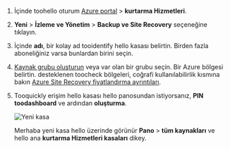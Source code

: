 
1. İçinde toohello oturum [Azure portal](https://portal.azure.com) > **kurtarma Hizmetleri**.
2. **Yeni** > **İzleme ve Yönetim** > **Backup ve Site Recovery** seçeneğine tıklayın. 
3. İçinde **adı**, bir kolay ad tooidentify hello kasası belirtin. Birden fazla aboneliğiniz varsa bunlardan birini seçin.
4. [Kaynak grubu oluşturun](../articles/azure-resource-manager/resource-group-template-deploy-portal.md) veya var olan bir grubu seçin. Bir Azure bölgesi belirtin. desteklenen toocheck bölgeleri, coğrafi kullanılabilirlik kısmına bakın [Azure Site Recovery fiyatlandırma ayrıntıları](https://azure.microsoft.com/pricing/details/site-recovery/).
5. Tooquickly erişim hello kasası hello panosundan istiyorsanız, **PIN toodashboard** ve ardından **oluşturma**.

   ![Yeni kasa](./media/site-recovery-create-vault/new-vault-settings.png)

   Merhaba yeni kasa hello üzerinde görünür **Pano** > **tüm kaynakları** ve hello ana **kurtarma Hizmetleri kasaları** dikey.
